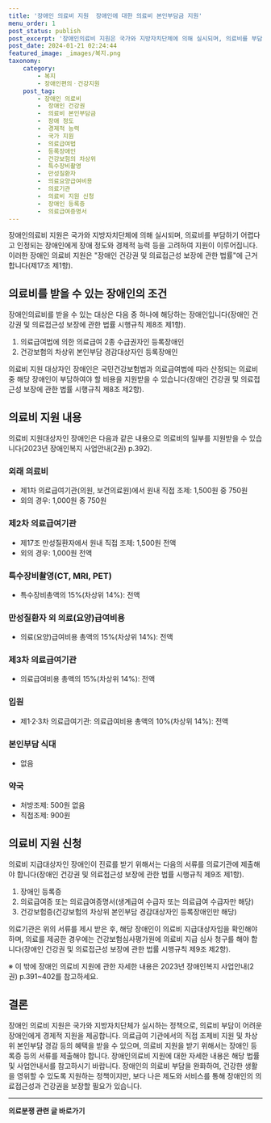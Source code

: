 ```yaml
---
title: '장애인 의료비 지원  장애인에 대한 의료비 본인부담금 지원'
menu_order: 1
post_status: publish
post_excerpt: '장애인의료비 지원은 국가와 지방자치단체에 의해 실시되며, 의료비를 부담하기 어렵다고 인정되는 장애인에게 장애 정도와 경제적 능력 등을 고려하여 지원이 이루어집니다. 이러한 장애인 의료비 지원은  장애인 건강권 및 의료접근성 보장에 관한 법률 에 근거합니다 제17조 제1항 .'
post_date: 2024-01-21 02:24:44
featured_image: _images/복지.png
taxonomy:
    category:
        - 복지
        - 장애인편의ㆍ건강지원
    post_tag:
        - 장애인 의료비
        -  장애인 건강권
        -  의료비 본인부담금
        -  장애 정도
        -  경제적 능력
        -  국가 지원
        -  의료급여법
        -  등록장애인
        -  건강보험의 차상위
        -  특수장비촬영
        -  만성질환자
        -  의료요양급여비용
        -  의료기관
        -  의료비 지원 신청
        -  장애인 등록증
        -  의료급여증명서
---
```



장애인의료비 지원은 국가와 지방자치단체에 의해 실시되며, 의료비를 부담하기 어렵다고 인정되는 장애인에게 장애 정도와 경제적 능력 등을 고려하여 지원이 이루어집니다. 이러한 장애인 의료비 지원은 "장애인 건강권 및 의료접근성 보장에 관한 법률"에 근거합니다(제17조 제1항).

## 의료비를 받을 수 있는 장애인의 조건

장애인의료비를 받을 수 있는 대상은 다음 중 하나에 해당하는 장애인입니다(장애인 건강권 및 의료접근성 보장에 관한 법률 시행규칙 제8조 제1항).

1. 의료급여법에 의한 의료급여 2종 수급권자인 등록장애인
2. 건강보험의 차상위 본인부담 경감대상자인 등록장애인

의료비 지원 대상자인 장애인은 국민건강보험법과 의료급여법에 따라 산정되는 의료비 중 해당 장애인이 부담하여야 할 비용을 지원받을 수 있습니다(장애인 건강권 및 의료접근성 보장에 관한 법률 시행규칙 제8조 제2항).

## 의료비 지원 내용

의료비 지원대상자인 장애인은 다음과 같은 내용으로 의료비의 일부를 지원받을 수 있습니다(2023년 장애인복지 사업안내(2권) p.392).

### 외래 의료비

- 제1차 의료급여기관(의원, 보건의료원)에서 원내 직접 조제: 1,500원 중 750원
- 외의 경우: 1,000원 중 750원

### 제2차 의료급여기관

- 제17조 만성질환자에서 원내 직접 조제: 1,500원 전액
- 외의 경우: 1,000원 전액

### 특수장비촬영(CT, MRI, PET)

- 특수장비총액의 15%(차상위 14%): 전액

### 만성질환자 외 의료(요양)급여비용

- 의료(요양)급여비용 총액의 15%(차상위 14%): 전액

### 제3차 의료급여기관

- 의료급여비용 총액의 15%(차상위 14%): 전액

### 입원

- 제1·2·3차 의료급여기관: 의료급여비용 총액의 10%(차상위 14%): 전액

### 본인부담 식대

- 없음

### 약국

- 처방조제: 500원 없음
- 직접조제: 900원

## 의료비 지원 신청

의료비 지급대상자인 장애인이 진료를 받기 위해서는 다음의 서류를 의료기관에 제출해야 합니다(장애인 건강권 및 의료접근성 보장에 관한 법률 시행규칙 제9조 제1항).

1. 장애인 등록증
2. 의료급여증 또는 의료급여증명서(생계급여 수급자 또는 의료급여 수급자만 해당)
3. 건강보험증(건강보험의 차상위 본인부담 경감대상자인 등록장애인만 해당)

의료기관은 위의 서류를 제시 받은 후, 해당 장애인이 의료비 지급대상자임을 확인해야 하며, 의료를 제공한 경우에는 건강보험심사평가원에 의료비 지급 심사 청구를 해야 합니다(장애인 건강권 및 의료접근성 보장에 관한 법률 시행규칙 제9조 제2항).

※ 이 밖에 장애인 의료비 지원에 관한 자세한 내용은 2023년 장애인복지 사업안내(2권) p.391~402를 참고하세요.

## 결론

장애인 의료비 지원은 국가와 지방자치단체가 실시하는 정책으로, 의료비 부담이 어려운 장애인에게 경제적 지원을 제공합니다. 의료급여 기관에서의 직접 조제비 지원 및 차상위 본인부담 경감 등의 혜택을 받을 수 있으며, 의료비 지원을 받기 위해서는 장애인 등록증 등의 서류를 제출해야 합니다. 장애인의료비 지원에 대한 자세한 내용은 해당 법률 및 사업안내서를 참고하시기 바랍니다. 장애인의 의료비 부담을 완화하여, 건강한 생활을 영위할 수 있도록 지원하는 정책이지만, 보다 나은 제도와 서비스를 통해 장애인의 의료접근성과 건강권을 보장할 필요가 있습니다.
<!-- wp:separator -->
<hr class="wp-block-separator has-alpha-channel-opacity"/>
<!-- /wp:separator -->

<!-- wp:group {"backgroundColor":"base","layout":{"type":"constrained"}} -->
<div class="wp-block-group has-base-background-color has-background"><!-- wp:paragraph {"align":"center","fontSize":"medium"} -->
<p class="has-text-align-center has-large-font-size"><strong>의료분쟁 관련 글 바로가기</strong></p>
<!-- /wp:paragraph -->


<!-- wp:latest-posts
{"categories":[{"id":19793,"count":19,"description":"","link":"https://uknowlaw.com/category/%ec%9d%98%eb%a3%8c%eb%b6%84%ec%9f%81/","name":"의료분쟁","slug":"의료분쟁","taxonomy":"category","parent":0,"meta":[],"_links":{"self":[{"href":"https://uknowlaw.com/wp-json/wp/v2/categories/19793"}],"collection":[{"href":"https://uknowlaw.com/wp-json/wp/v2/categories"}],"about":[{"href":"https://uknowlaw.com/wp-json/wp/v2/taxonomies/category"}],"wp:post_type":[{"href":"https://uknowlaw.com/wp-json/wp/v2/posts?categories=19793"}],"curies":[{"name":"wp","href":"https://api.w.org/{rel}","templated":true}]}}],"postsToShow":100,"excerptLength":28,"postLayout":"grid","columns":2,"featuredImageAlign":"left","featuredImageSizeSlug":"large","fontSize":"small"} /--></div>
<!-- /wp:group -->